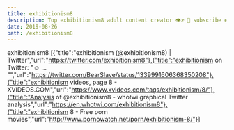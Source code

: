 ```yaml
---
title: exhibitionism8
description: Top exhibitionism8 adult content creator 👁♐️ 👑 subscribe exhibitionism8 to my porn site below IG exhibitionism8
date: 2019-08-26
path: /exhibitionism8
---
```


exhibitionism8
[{"title":"exhibitionism (@exhibitionism8) | Twitter","url":"https://twitter.com/exhibitionism8"},{"title":"exhibitionism on Twitter: \"☺️      … \"","url":"https://twitter.com/BearSlave/status/1339991606368350208"},{"title":"exhibitionism videos, page 8 - XVIDEOS.COM","url":"https://www.xvideos.com/tags/exhibitionism/8/"},{"title":"Analysis of @exhibitionism8 - whotwi graphical Twitter analysis","url":"https://en.whotwi.com/exhibitionism8"},{"title":"exhibitionism 8 - Free porn movies","url":"http://www.pornowatch.net/porn/exhibitionism-8/"}]

